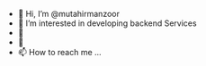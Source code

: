 - 👋 Hi, I’m @mutahirmanzoor
- 👀 I’m interested in developing backend Services
- 🌱 
- 💞️ 
- 📫 How to reach me ...

<!---
mutahirmanzoor/mutahirmanzoor is a ✨ special ✨ repository because its `README.md` (this file) appears on your GitHub profile.
You can click the Preview link to take a look at your changes.
--->
